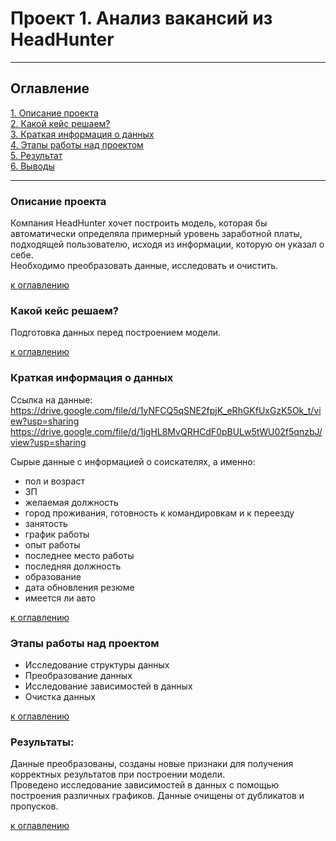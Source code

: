 # Проект 1. Анализ вакансий из HeadHunter
***
## Оглавление 
[1. Описание проекта](.README.md#Описание-проекта)  
[2. Какой кейс решаем?](.README.md#Какой-кейс-решаем)  
[3. Краткая информация о данных](.README.md#Краткая-информация-о-данных)  
[4. Этапы работы над проектом](.README.md#Этапы-работы-над-проектом)  
[5. Результат](.README.md#Результат)    
[6. Выводы](.README.md#Выводы) 

***

### **Описание проекта**   
Компания HeadHunter хочет построить модель, которая бы автоматически определяла примерный уровень заработной платы, подходящей пользователю, исходя из информации, которую он указал о себе.  
Необходимо преобразовать данные, исследовать и очистить.

[к оглавлению]()


### **Какой кейс решаем?**    
Подготовка данных перед построением модели.

[к оглавлению](README.md##Оглавление)

### **Краткая информация о данных**
Ссылка на данные: https://drive.google.com/file/d/1yNFCQ5qSNE2fpjK_eRhGKfUxGzK5Ok_t/view?usp=sharing
https://drive.google.com/file/d/1jgHL8MvQRHCdF0pBULw5tWU02f5qnzbJ/view?usp=sharing 

Сырые данные с информацией о соискателях, а именно:
- пол и возраст
- ЗП
- желаемая должность
- город проживания, готовность к командировкам и к переезду
- занятость
- график работы
- опыт работы
- последнее место работы
- последняя должность
- образование
- дата обновления резюме
- имеется ли авто
  
[к оглавлению](.README.md#Оглавление)


### **Этапы работы над проектом**  
- Исследование структуры данных
- Преобразование данных
- Исследование зависимостей в данных
- Очистка данных

[к оглавлению](.README.md#Оглавление)


### **Результаты**:  
Данные преобразованы, созданы новые признаки для получения корректных результатов при построении модели.  
Проведено исследование зависимостей в данных с помощью построения различных графиков.
Данные очищены от дубликатов и пропусков.

[к оглавлению](README.md#Оглавление)




